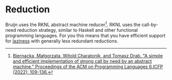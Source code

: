# Reduction

Bruijn uses the RKNL abstract machine reducer[^1]. RKNL uses the
call-by-need reduction strategy, similar to Haskell and other functional
programming languages. For you this means that you have efficient
support for [laziness](../coding/laziness.md) with generally less
redundant reductions.

[^1]: [Biernacka, Małgorzata, Witold Charatonik, and Tomasz Drab. "A
    simple and efficient implementation of strong call by need by an
    abstract machine." Proceedings of the ACM on Programming Languages
    6.ICFP (2022): 109-136.](https://doi.org/10.5281/zenodo.6786796)
